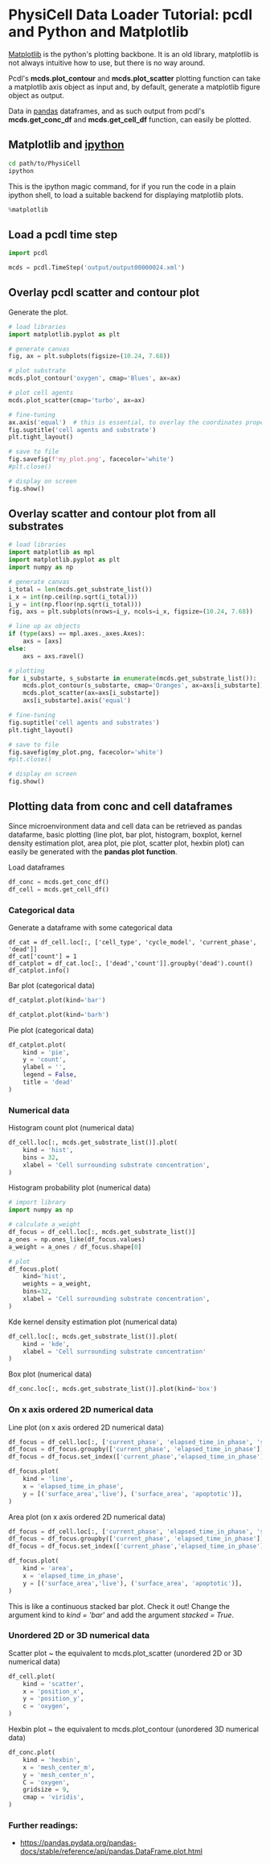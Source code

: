 # PhysiCell Data Loader Tutorial: pcdl and Python and Matplotlib

[Matplotlib](https://matplotlib.org/) is the python's plotting backbone.
It is an old library, matplotlib is not always intuitive how to use, but there is no way around.

Pcdl's  **mcds.plot_contour** and **mcds.plot_scatter** plotting function
can take a matplotlib axis object as input
and, by default, generate a matplotlib figure object as output.

Data in [pandas]() dataframes,
and as such output from pcdl's **mcds.get_conc_df** and **mcds.get_cell_df** function,
can easily be plotted.


## Matplotlib and [ipython](https://en.wikipedia.org/wiki/IPython)

```bash
cd path/to/PhysiCell
ipython
```

This is the ipython magic command,
for if you run the code in a plain ipython shell,
to load a suitable backend for displaying matplotlib plots.

```python
%matplotlib
```


## Load a pcdl time step

```python
import pcdl

mcds = pcdl.TimeStep('output/output00000024.xml')
```


## Overlay pcdl scatter and contour plot


Generate the plot.

```python
# load libraries
import matplotlib.pyplot as plt

# generate canvas
fig, ax = plt.subplots(figsize=(10.24, 7.68))

# plot substrate
mcds.plot_contour('oxygen', cmap='Blues', ax=ax)

# plot cell agents
mcds.plot_scatter(cmap='turbo', ax=ax)

# fine-tuning
ax.axis('equal')  # this is essential, to overlay the coordinates properly!
fig.suptitle('cell agents and substrate')
plt.tight_layout()

# save to file
fig.savefig(f'my_plot.png', facecolor='white')
#plt.close()

# display on screen
fig.show()
```


## Overlay scatter and contour plot from all substrates

```python
# load libraries
import matplotlib as mpl
import matplotlib.pyplot as plt
import numpy as np

# generate canvas
i_total = len(mcds.get_substrate_list())
i_x = int(np.ceil(np.sqrt(i_total)))
i_y = int(np.floor(np.sqrt(i_total)))
fig, axs = plt.subplots(nrows=i_y, ncols=i_x, figsize=(10.24, 7.68))

# line up ax objects
if (type(axs) == mpl.axes._axes.Axes):
    axs = [axs]
else:
    axs = axs.ravel()

# plotting
for i_substarte, s_substarte in enumerate(mcds.get_substrate_list()):
    mcds.plot_contour(s_substarte, cmap='Oranges', ax=axs[i_substarte])
    mcds.plot_scatter(ax=axs[i_substarte])
    axs[i_substarte].axis('equal')

# fine-tuning
fig.suptitle('cell agents and substrates')
plt.tight_layout()

# save to file
fig.savefig(my_plot.png, facecolor='white')
#plt.close()

# display on screen
fig.show()
```


## Plotting data from conc and cell dataframes

Since microenvironment data and cell data can be retrieved as pandas datafarme,
basic plotting (line plot, bar plot, histogram, boxplot, kernel density estimation plot, area plot, pie plot, scatter plot, hexbin plot)
can easily be generated with the **pandas plot function**.

Load dataframes

```python
df_conc = mcds.get_conc_df()
df_cell = mcds.get_cell_df()
```


### Categorical data

Generate a dataframe with some categorical data

<!-- bue 20240901: change to cell_type, as soon we have new unit test data -->
```pandas
df_cat = df_cell.loc[:, ['cell_type', 'cycle_model', 'current_phase', 'dead']]
df_cat['count'] = 1
df_catplot = df_cat.loc[:, ['dead','count']].groupby('dead').count()
df_catplot.info()
```

Bar plot (categorical data)

```python
df_catplot.plot(kind='bar')
```
```python
df_catplot.plot(kind='barh')
```


Pie plot (categorical data)

```python
df_catplot.plot(
    kind = 'pie',
    y = 'count',
    ylabel = '',
    legend = False,
    title = 'dead'
)
```


### Numerical data

Histogram count plot (numerical data)

```python
df_cell.loc[:, mcds.get_substrate_list()].plot(
    kind = 'hist',
    bins = 32,
    xlabel = 'Cell surrounding substrate concentration',
)
```

Histogram probability plot (numerical data)

```python
# import library
import numpy as np

# calculate a_weight
df_focus = df_cell.loc[:, mcds.get_substrate_list()]
a_ones = np.ones_like(df_focus.values)
a_weight = a_ones / df_focus.shape[0]

# plot
df_focus.plot(
    kind='hist',
    weights = a_weight,
    bins=32,
    xlabel = 'Cell surrounding substrate concentration',
)
```

Kde kernel density estimation plot (numerical data)

```python
df_cell.loc[:, mcds.get_substrate_list()].plot(
    kind = 'kde',
    xlabel = 'Cell surrounding substrate concentration'
)
```

Box plot (numerical data)

```python
df_conc.loc[:, mcds.get_substrate_list()].plot(kind='box')
```


### On x axis ordered 2D numerical data

Line plot (on x axis ordered 2D numerical data)

```python
df_focus = df_cell.loc[:, ['current_phase', 'elapsed_time_in_phase', 'surface_area']]
df_focus = df_focus.groupby(['current_phase', 'elapsed_time_in_phase']).mean().reset_index()
df_focus = df_focus.set_index(['current_phase','elapsed_time_in_phase']).unstack('current_phase').reset_index()

df_focus.plot(
    kind = 'line',
    x = 'elapsed_time_in_phase',
    y = [('surface_area','live'), ('surface_area', 'apoptotic')],
)
```

Area plot (on x axis ordered 2D numerical data)

```python
df_focus = df_cell.loc[:, ['current_phase', 'elapsed_time_in_phase', 'surface_area']]
df_focus = df_focus.groupby(['current_phase', 'elapsed_time_in_phase']).mean().reset_index()
df_focus = df_focus.set_index(['current_phase','elapsed_time_in_phase']).unstack('current_phase').reset_index()

df_focus.plot(
    kind = 'area',
    x = 'elapsed_time_in_phase',
    y = [('surface_area','live'), ('surface_area', 'apoptotic')],
)
```

This is like a continuous stacked bar plot.
Check it out!
Change the argument kind to *kind = 'bar'* and add the argument *stacked = True*.


### Unordered 2D or 3D numerical data

Scatter plot ~ the equivalent to mcds.plot\_scatter (unordered 2D or 3D numerical data)

```python
df_cell.plot(
    kind = 'scatter',
    x = 'position_x',
    y = 'position_y',
    c = 'oxygen',
)
```

Hexbin plot ~ the equivalent to mcds.plot\_contour (unordered 3D numerical data)

```python
df_conc.plot(
    kind = 'hexbin',
    x = 'mesh_center_m',
    y = 'mesh_center_n',
    C = 'oxygen',
    gridsize = 9,
    cmap = 'viridis',
)
```


### Further readings:

+ https://pandas.pydata.org/pandas-docs/stable/reference/api/pandas.DataFrame.plot.html

